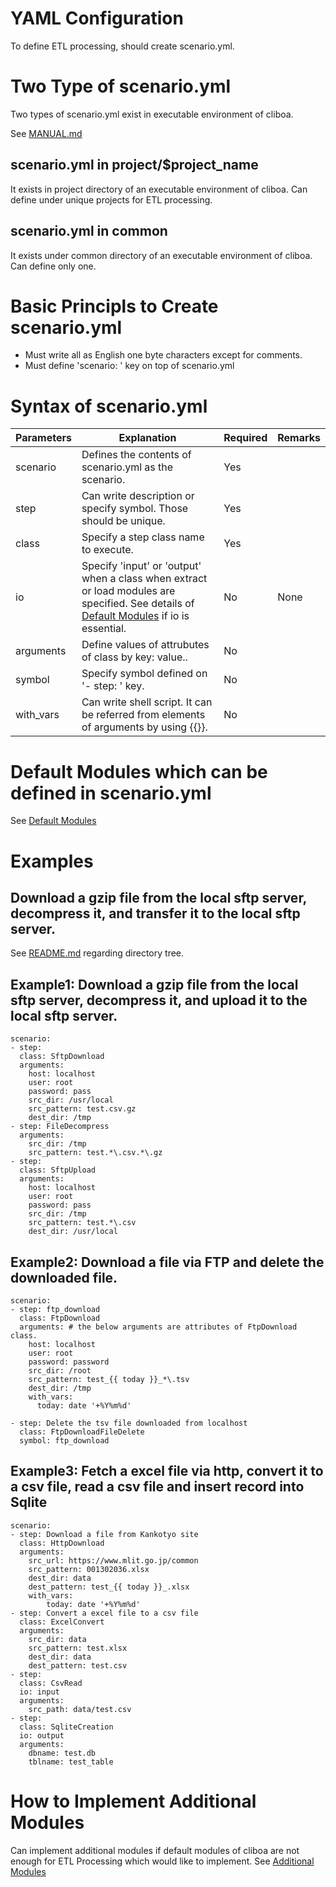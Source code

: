 # YAML Configuration
To define ETL processing, should create scenario.yml.

# Two Type of scenario.yml
Two types of scenario.yml exist in executable environment of cliboa.

See [MANUAL.md](../MANUAL.md#user-content-cliboadmin)

## scenario.yml in project/$project_name
It exists in project directory of an executable environment of cliboa. Can define under unique projects for ETL processing. 

## scenario.yml in common
It exists under common directory of an executable environment of cliboa. Can define only one.

# Basic Principls to Create scenario.yml
- Must write all as English one byte characters except for comments.
- Must define 'scenario: ' key on top of scenario.yml

# Syntax of scenario.yml
|Parameters|Explanation|Required|Remarks|
|----------|-----------|--------|-------|
|scenario|Defines the contents of scenario.yml as the scenario.|Yes||
|step|Can write description or specify symbol. Those should be unique.|Yes||
|class|Specify a step class name to execute.|Yes||
|io|Specify 'input' or 'output' when a class when extract or load modules are specified. See details of [Default Modules](/docs/default_modules.md) if io is essential.|No|None||
|arguments|Define values of attrubutes of class by key: value..|No||
|symbol|Specify symbol defined on '- step: ' key.|No||
|with_vars|Can write shell script. It can be referred from elements of arguments by using {{}}.|No||


# Default Modules which can be defined in scenario.yml
See [Default Modules](/docs/default_modules.md)

# Examples
## Download a gzip file from the local sftp server, decompress it, and transfer it to the local sftp server.
See [README.md](../README.md#markdown-header-write-a-scenario-of-etl-processing) regarding directory tree.


## Example1: Download a gzip file from the local sftp server, decompress it, and upload it to the local sftp server.
```
scenario:
- step:
  class: SftpDownload
  arguments:
    host: localhost
    user: root
    password: pass
    src_dir: /usr/local
    src_pattern: test.csv.gz
    dest_dir: /tmp
- step: FileDecompress
  arguments:
    src_dir: /tmp
    src_pattern: test.*\.csv.*\.gz
- step:
  class: SftpUpload
  arguments:
    host: localhost
    user: root
    password: pass
    src_dir: /tmp
    src_pattern: test.*\.csv
    dest_dir: /usr/local
```

## Example2: Download a file via FTP and delete the downloaded file.
```
scenario:
- step: ftp_download
  class: FtpDownload
  arguments: # the below arguments are attributes of FtpDownload class.
    host: localhost
    user: root
    password: password
    src_dir: /root
    src_pattern: test_{{ today }}_*\.tsv
    dest_dir: /tmp
    with_vars: 
      today: date '+%Y%m%d'

- step: Delete the tsv file downloaded from localhost
  class: FtpDownloadFileDelete
  symbol: ftp_download
```


## Example3: Fetch a excel file via http, convert it to a csv file, read a csv file and insert record into Sqlite
```
scenario:
- step: Download a file from Kankotyo site
  class: HttpDownload
  arguments:
    src_url: https://www.mlit.go.jp/common
    src_pattern: 001302036.xlsx
    dest_dir: data
    dest_pattern: test_{{ today }}_.xlsx
    with_vars:
        today: date '+%Y%m%d'
- step: Convert a excel file to a csv file
  class: ExcelConvert
  arguments:
    src_dir: data
    src_pattern: test.xlsx
    dest_dir: data
    dest_pattern: test.csv
- step:
  class: CsvRead
  io: input
  arguments:
    src_path: data/test.csv
- step:
  class: SqliteCreation
  io: output
  arguments:
    dbname: test.db
    tblname: test_table
```

# How to Implement Additional Modules
Can implement additional modules if default modules of cliboa are not enough for ETL Processing which would like to implement.
See [Additional Modules](/docs/additional_modules.md)